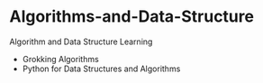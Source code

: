 # Algorithms-and-Data-Structure
Algorithm and Data Structure Learning

- Grokking Algorithms
- Python for Data Structures and Algorithms
